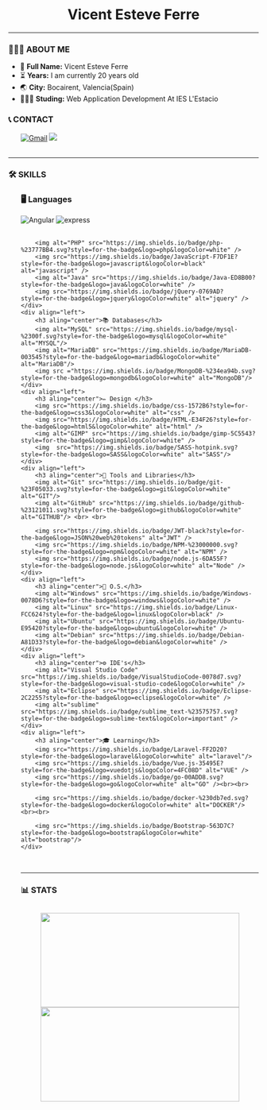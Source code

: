 <h1 align="center">Vicent Esteve Ferre</h1>
<hr>

<h3>👨🏻‍💻 ABOUT ME</h3>
<div>
    <ul>
        <li>📍 <b>Full Name:</b> Vicent Esteve Ferre</li>
        <li>⏳ <b>Years:</b> I am currently 20 years old</li>
        <li>🌏 <b>City:</b> Bocairent, Valencia(Spain)</li>
        <li>👨🏼‍🎓 <b>Studing:</b> Web Application Development At IES L'Estacio</li>
    </ul>
</div>

<div align="left">
    <h3>📞 CONTACT</h3>
    <div style="margin-left:5%;">
        <a href="mailto:fco.esteve.ferre.vicent@gmail.com"><img src="https://img.shields.io/badge/Gmail-D14836?style=for-the-badge&logo=gmail&logoColor=white" alt="Gmail"></a>
        <a href="https://www.linkedin.com/in/vicent-esteve-ferre-300546238/"><img src="https://img.shields.io/badge/LinkedIn-0077B5?style=for-the-badge&logo=linkedin&logoColor=whitealt='Linkedin'"></a>
    </div>
</div><br>

<hr>

<h3>🛠 SKILLS</h3>
<div style="margin-left:5%;">
    <div align="left">
        <h3 aling="center">🖥 Languages</h3>
        <img src="https://img.shields.io/badge/angular-%23DD0031.svg?style=for-the-badge&logo=angular&logoColor=white" alt="Angular"/> 
        <img src="https://img.shields.io/badge/express.js-%23404d59.svg?style=for-the-badge&logo=express&logoColor=%2361DAFB" alt="express"/>
        <br><br>

        <img alt="PHP" src="https://img.shields.io/badge/php-%23777BB4.svg?style=for-the-badge&logo=php&logoColor=white" />
        <img src="https://img.shields.io/badge/JavaScript-F7DF1E?style=for-the-badge&logo=javascript&logoColor=black" alt="javascript" />
        <img alt="Java" src="https://img.shields.io/badge/Java-ED8B00?style=for-the-badge&logo=java&logoColor=white" />
        <img src="https://img.shields.io/badge/jQuery-0769AD?style=for-the-badge&logo=jquery&logoColor=white" alt="jquery" />
    </div>
    <div align="left">
        <h3 aling="center">📚 Databases</h3>
        <img alt="MySQL" src="https://img.shields.io/badge/mysql-%2300f.svg?style=for-the-badge&logo=mysql&logoColor=white"  alt="MYSQL"/>
        <img alt="MariaDB" src="https://img.shields.io/badge/MariaDB-003545?style=for-the-badge&logo=mariadb&logoColor=white" alt="MariaDB"/>
        <img src ="https://img.shields.io/badge/MongoDB-%234ea94b.svg?style=for-the-badge&logo=mongodb&logoColor=white" alt="MongoDB"/>
    </div>
    <div align="left">
        <h3 aling="center">✏️ Design </h3>
        <img src="https://img.shields.io/badge/css-1572B6?style=for-the-badge&logo=css3&logoColor=white" alt="css" />
        <img src="https://img.shields.io/badge/HTML-E34F26?style=for-the-badge&logo=html5&logoColor=white" alt="html" />
        <img alt="GIMP" src="https://img.shields.io/badge/gimp-5C5543?style=for-the-badge&logo=gimp&logoColor=white" />
        <img  src="https://img.shields.io/badge/SASS-hotpink.svg?style=for-the-badge&logo=SASS&logoColor=white" alt="SASS"/>
    </div>
    <div align="left">
        <h3 aling="center">🔧 Tools and Libraries</h3>
        <img alt="Git" src="https://img.shields.io/badge/git-%23F05033.svg?style=for-the-badge&logo=git&logoColor=white" alt="GIT"/>
        <img alt="GitHub" src="https://img.shields.io/badge/github-%23121011.svg?style=for-the-badge&logo=github&logoColor=white" alt="GITHUB"/> <br> <br>
        
        <img src="https://img.shields.io/badge/JWT-black?style=for-the-badge&logo=JSON%20web%20tokens" alt="JWT" />
        <img src="https://img.shields.io/badge/NPM-%23000000.svg?style=for-the-badge&logo=npm&logoColor=white" alt="NPM" />
        <img src="https://img.shields.io/badge/node.js-6DA55F?style=for-the-badge&logo=node.js&logoColor=white" alt="Node" />
    </div>
    <div align="left">
        <h3 aling="center">💾 O.S.</h3>
        <img alt="Windows" src="https://img.shields.io/badge/Windows-0078D6?style=for-the-badge&logo=windows&logoColor=white" />
        <img alt="Linux" src="https://img.shields.io/badge/Linux-FCC624?style=for-the-badge&logo=linux&logoColor=black" />
        <img alt="Ubuntu" src="https://img.shields.io/badge/Ubuntu-E95420?style=for-the-badge&logo=ubuntu&logoColor=white" />
        <img alt="Debian" src="https://img.shields.io/badge/Debian-A81D33?style=for-the-badge&logo=debian&logoColor=white" />
    </div>
    <div align="left">
        <h3 aling="center">⚙️ IDE's</h3>
        <img alt="Visual Studio Code" src="https://img.shields.io/badge/VisualStudioCode-0078d7.svg?style=for-the-badge&logo=visual-studio-code&logoColor=white" />
        <img alt="Eclipse" src="https://img.shields.io/badge/Eclipse-2C2255?style=for-the-badge&logo=eclipse&logoColor=white" />
        <img alt="sublime" src="https://img.shields.io/badge/sublime_text-%23575757.svg?style=for-the-badge&logo=sublime-text&logoColor=important" />
    </div>
    <div align="left">
        <h3 aling="center">🎓 Learning</h3>
        <img src="https://img.shields.io/badge/Laravel-FF2D20?style=for-the-badge&logo=laravel&logoColor=white" alt="laravel"/> 
        <img src="https://img.shields.io/badge/Vue.js-35495E?style=for-the-badge&logo=vuedotjs&logoColor=4FC08D" alt="VUE" />
        <img src="https://img.shields.io/badge/go-00ADD8.svg?style=for-the-badge&logo=go&logoColor=white" alt="GO" /><br><br>

        <img src="https://img.shields.io/badge/docker-%230db7ed.svg?style=for-the-badge&logo=docker&logoColor=white" alt="DOCKER"/><br><br>
        
        <img src="https://img.shields.io/badge/Bootstrap-563D7C?style=for-the-badge&logo=bootstrap&logoColor=white" alt="bootstrap"/>
    </div>
</div>
<br />
<hr>

<h3>📊 STATS</h3>
<a href="https://github.com/Vicent29">
    <p style="display: inline-block;" align="center">
        <img src="https://github-readme-stats.vercel.app/api/top-langs/?username=Vicent29&layout=compact&theme=dark" width=400 height=190/>
        <img src="https://github-readme-stats.vercel.app/api?username=Vicent29&show_icons=true&theme=bear" width=400 height=190>
    </p>
</a>
